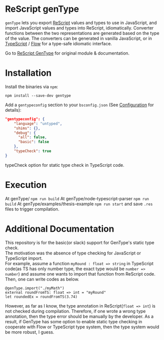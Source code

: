 # ReScript genType

`genType` lets you export [ReScript](https://rescript-lang.org/) values and types to use in JavaScript, and import JavaScript values and types into ReScript, idiomatically. Converter functions between the two representations are generated based on the type of the value. The converters can be generated in vanilla JavaScript, or in [TypeScript](https://www.typescriptlang.org/) / [Flow](https://flow.org/en/) for a type-safe idiomatic interface.

Go to [ReScript GenType](https://github.com/rescript-association/genType) for original module & documentation.   

# Installation

Install the binaries via `npm`:

```
npm install --save-dev gentype
```

Add a `gentypeconfig` section to your `bsconfig.json` (See [Configuration](#configuration) for details):

```json
"gentypeconfig": {
    "language": "untyped",
    "shims": {},
    "debug": {
      "all": false,
      "basic": false
    },
    "typeCheck": true
}
```
typeCheck option for static type check in TypeScript code.   

# Execution
At genType/ `npm run build`
At genType/node-typescript-parser `npm run build`
At genType/examples/thesis-example `npm run start` and save `.res` files to trigger compilation.

# Additional Documentation

This repository is for the basic(or slack) support for GenType's static type check.   
The motivation was the absence of type checking for JavaScript or TypeScript import.   
For example, assume a function `myRound : float => string` in TypeScript code(as TS has only number type, the exact type would be `number => number`) and assume one wants to import that function from ReScript code. Then, one can write codes as below.   

```ReScript
@genType.import("./myMath")
external roundFromTS: float => int = "myRound"
let roundedEx = roundFromTS(3.74)
```

However, as far as I know, the type annotation in ReScript(`float => int`) is not checked during compilation. Therefore, if one wrote a wrong type annotation, then the type error should be manually by the developer. As a result, if GenType has some option to enable static type checking in cooperate with Flow or TypeScript type system, then the type system would be more robust, I guess.

